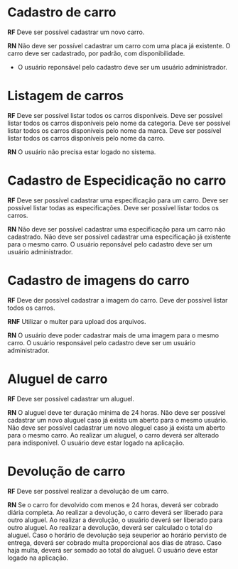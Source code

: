 # Cadastro de carro

**RF**
Deve ser possível cadastrar um novo carro.

**RN**
Não deve ser possível cadastrar um carro com uma placa já existente.
O carro deve ser cadastrado, por padrão, com disponibilidade.
* O usuário reponsável pelo cadastro deve ser um usuário administrador.


# Listagem de carros

**RF**
Deve ser possível listar todos os carros disponíveis.
Deve ser possível listar todos os carros disponíveis pelo nome da categoria.
Deve ser possível listar todos os carros disponíveis pelo nome da marca.
Deve ser possível listar todos os carros disponíveis pelo nome da carro.

**RN**
O usuário não precisa estar logado no sistema.


# Cadastro de Especidicação no carro

**RF**
Deve ser possível cadastrar uma especificação para um carro.
Deve ser possível listar todas as especificações.
Deve ser possível listar todos os carros.

**RN**
Não deve ser possível cadastrar uma especificação para um carro não cadastrado.
Não deve ser possível cadastrar uma especificação já existente para o mesmo carro.
O usuário reponsável pelo cadastro deve ser um usuário administrador.


# Cadastro de imagens do carro

**RF**
Deve der possível cadastrar a imagem do carro.
Deve der possível listar todos os carros.

**RNF**
Utilizar o multer para upload dos arquivos.

**RN**
O usuário deve poder cadastrar mais de uma imagem para o mesmo carro.
O usuário responsável pelo cadastro deve ser um usuário administrador.


# Aluguel de carro

**RF**
Deve ser possível cadastrar um aluguel.

**RN**
O aluguel deve ter duração mínima de 24 horas.
Não deve ser possível cadastrar um novo aluguel caso já exista um aberto para o mesmo usuário.
Não deve ser possível cadastrar um novo aleguel caso já exista um aberto para o mesmo carro.
Ao realizar um aluguel, o carro deverá ser alterado para indisponível.
O usuário deve estar logado na aplicação.

# Devolução de carro

**RF**
Deve ser possível realizar a devolução de um carro.

**RN**
Se o carro for devolvido com menos e 24 horas, deverá ser cobrado diária completa.
Ao realizar a devolução, o carro deverá ser liberado para outro aluguel.
Ao realizar a devolução, o usuário deverá ser liberado para outro aluguel.
Ao realizar a devolução, deverá ser calculado o total do aluguel.
Caso o horário de devolução seja seuperior ao horário pervisto de entrega, deverá ser cobrado
multa proporcional aos dias de atraso.
Caso haja multa, deverá ser somado ao total do aluguel.
O usuário deve estar logado na aplicação.
